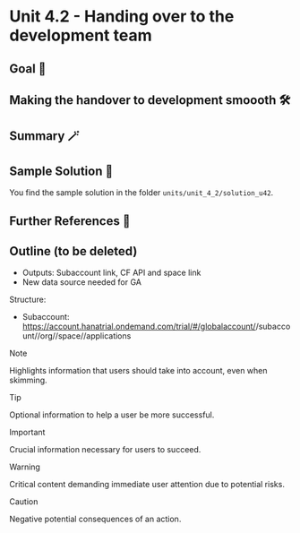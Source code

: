# Unit 4.2 - Handing over to the development team

## Goal 🎯

## Making the handover to development smoooth 🛠️

## Summary 🪄


## Sample Solution 🛟

You find the sample solution in the folder `units/unit_4_2/solution_u42`.

## Further References 📝


## Outline (to be deleted)

- Outputs: Subaccount link, CF API and space link
- New data source needed for GA

Structure:

- Subaccount: https://account.hanatrial.ondemand.com/trial/#/globalaccount/<Global Account ID>/subaccount/<Subaccount ID>/org/<ORG ID>/space/<Space ID>/applications


> [!NOTE]
> Highlights information that users should take into account, even when skimming.

> [!TIP]
> Optional information to help a user be more successful.

> [!IMPORTANT]
> Crucial information necessary for users to succeed.

> [!WARNING]
> Critical content demanding immediate user attention due to potential risks.

> [!CAUTION]
> Negative potential consequences of an action.

